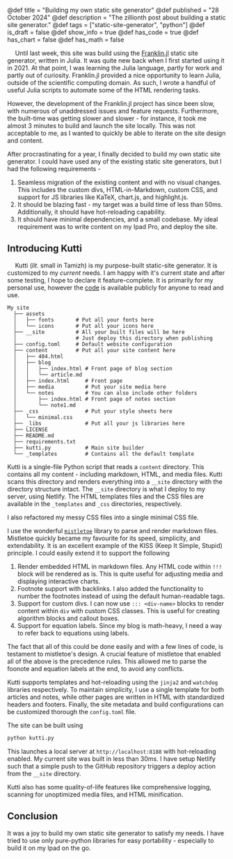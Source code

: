 @def title = "Building my own static site generator"
@def published = "28 October 2024"
@def description = "The zillionth post about building a static site generator."
@def tags = ["static-site-generator", "python"]
@def is_draft = false
@def show_info = true
@def has_code = true
@def has_chart = false
@def has_math = false


&emsp; Until last week, this site was build using the [Franklin.jl](https://github.com/tlienart/Franklin.jl) static site generator, written in Julia. It was quite new back when I first started using it in 2021. At that point, I was learning the Julia language, partly for work and partly out of curiosity. Franklin.jl provided a nice opportunity to learn Julia, outside of the scientific computing domain. As such, I wrote a handful of useful Julia scripts to automate some of the HTML rendering tasks.

However, the development of the Franklin.jl project has since been slow, with numerous of unaddressed issues and feature requests. Furthermore, the built-time was getting slower and slower - for instance, it took me almost 3 minutes to build and launch the site locally. This was not acceptable to me, as I wanted to quickly be able to iterate on the site design and content.

After procrastinating for a year, I finally decided to build my own static site generator. I could have used any of the existing static site generators, but I had the following requirements -
1. Seamless migration of the existing content and with no visual changes. This includes the custom divs, HTML-in-Markdown, custom CSS, and support for JS libraries like KaTeX, chart.js, and highlight.js.
2. It should be blazing fast - my target was a build time of less than 50ms. Additionally, it should have hot-reloading capability.
3. It should have minimal dependencies, and a small codebase. My ideal requirement was to write content on my Ipad Pro, and deploy the site.


## Introducing Kutti

&emsp; Kutti (*lit.* small in Tamizh) is my purpose-built static-site generator. It is customized to my *current* needs. I am happy with it's current state and after some testing, I hope to declare it feature-complete. It is primarily for my personal use, however the [code](https://github.com/AntixK/anandksub) is available publicly for anyone to read and use.

```plaintext
My site
  ├── assets
  │   ├── fonts       # Put all your fonts here
  │   └── icons       # Put all your icons here
  ├── __site          # All your built files will be here
  │                   # Just deploy this directory when publishing
  ├── config.toml     # Default website configuration
  ├── content         # Put all your site content here
  │   ├── 404.html
  │   ├── blog
  │   │   ├── index.html # Front page of blog section
  │   │   └── article.md
  │   ├── index.html     # Front page
  │   ├── media          # Put your site media here
  │   └── notes          # You can also include other folders
  │       ├── index.html # Front page of notes section
  │       └── note1.md
  ├── _css               # Put your style sheets here
  │   └── minimal.css
  ├── _libs              # Put all your js libraries here
  ├── LICENSE
  ├── README.md
  ├── requirements.txt
  ├── kutti.py           # Main site builder
  └── _templates         # Contains all the default template
```

Kutti is a single-file Python script that reads a `content` directory. This contains all my content - including markdown, HTML, and media files. Kutti scans this directory and renders everything into a `__site` directory with the directory structure intact. The `__site` directory is what I deploy to my server, using Netlify. The HTML templates files and the CSS files are available in the `_templates` and `_css` directories, respectively.

I also refactored my messy CSS files into a single minimal CSS file.

I use the wonderful [`mistletoe`](https://github.com/miyuchina/mistletoe) library to parse and render markdown files. Mistletoe quickly became my favourite for its speed, simplicity, and extendability. It is an excellent example of the KISS (Keep It Simple, Stupid) principle. I could easily extend it to support the following
1. Render embedded HTML in markdown files. Any HTML code within `!!!` block will be rendered as is. This is quite useful for adjusting media and displaying interactive charts.
2. Footnote support with backlinks. I also added the functionality to number the footnotes instead of using the default human-readable tags.
3. Support for custom divs. I can now use `::: <div-name>` blocks to render content within `div` with custom CSS classes. This is useful for creating algorithm blocks and callout boxes.
4. Support for equation labels. Since my blog is math-heavy, I need a way to refer back to equations using labels.

The fact that all of this could be done easily and with a few lines of code, is testament to mistletoe's design. A crucial feature of mistletoe that enabled all of the above is the precedence rules. This allowed me to parse the foonote and equation labels at the end, to avoid any conflicts.

Kutti supports templates and hot-reloading using the `jinja2` and  `watchdog` libraries respectively. To maintain simplicity, I use a single template for both articles and notes, while other pages are written in HTML with standardized headers and footers. Finally, the site metadata and build configurations can be customized thorough the `config.toml` file.

The site can be built using

```python
python kutti.py
```

This launches a local server at `http://localhost:8188` with hot-reloading enabled. My current site was built in less than 30ms. I have setup Netlify such that a simple push to the GitHub repository triggers a deploy action from the `__site` directory.

Kutti also has some quality-of-life features like comprehensive logging, scanning for unoptimized media files, and HTML minification.


## Conclusion

It was a joy to build my own static site generator to satisfy my needs. I have tried to use only pure-python libraries for easy portability - especially to build it on my Ipad on the go.
